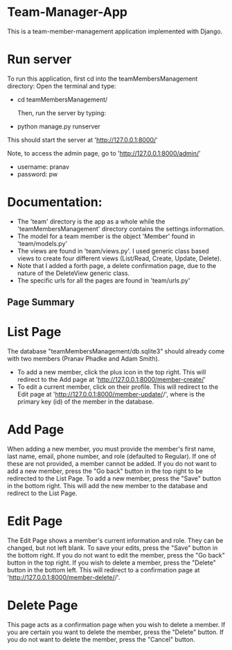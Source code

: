 # Team-Manager-App

This is a team-member-management application implemented with Django.

# Run server

To run this application, first cd into the teamMembersManagement directory:
Open the terminal and type:

- cd teamMembersManagement/

  Then, run the server by typing:

- python manage.py runserver

This should start the server at 'http://127.0.0.1:8000/'

Note, to access the admin page, go to 'http://127.0.0.1:8000/admin/'

- username: pranav
- password: pw

# Documentation:

- The 'team' directory is the app as a whole while the 'teamMembersManagement' directory contains the settings information.
- The model for a team member is the object 'Member' found in 'team/models.py'
- The views are found in 'team/views.py'. I used generic class based views to create four different views (List/Read, Create, Update, Delete).
- Note that I added a forth page, a delete confirmation page, due to the nature of the DeleteView generic class.
- The specific urls for all the pages are found in 'team/urls.py'

## Page Summary

# List Page

The database "teamMembersManagement/db.sqlite3" should already come with two members (Pranav Phadke and Adam Smith).

- To add a new member, click the plus icon in the top right. This will redirect to the Add page at 'http://127.0.0.1:8000/member-create/'
- To edit a current member, click on their profile. This will redirect to the Edit page at 'http://127.0.0.1:8000/member-update/<pk>/', where <pk> is the primary key (id) of the member in the database.

# Add Page

When adding a new member, you must provide the member's first name, last name, email, phone number, and role (defaulted to Regular). If one of these are not provided, a member cannot be added. If you do not want to add a new member, press the "Go back" button in the top right to be redirected to the List Page. To add a new member, press the "Save" button in the bottom right. This will add the new member to the database and redirect to the List Page.

# Edit Page

The Edit Page shows a member's current information and role. They can be changed, but not left blank. To save your edits, press the "Save" button in the bottom right. If you do not want to edit the member, press the "Go back" button in the top right. If you wish to delete a member, press the "Delete" button in the bottom left. This will redirect to a confirmation page at 'http://127.0.0.1:8000/member-delete/<pk>/'.

# Delete Page

This page acts as a confirmation page when you wish to delete a member. If you are certain you want to delete the member, press the "Delete" button. If you do not want to delete the member, press the "Cancel" button.
